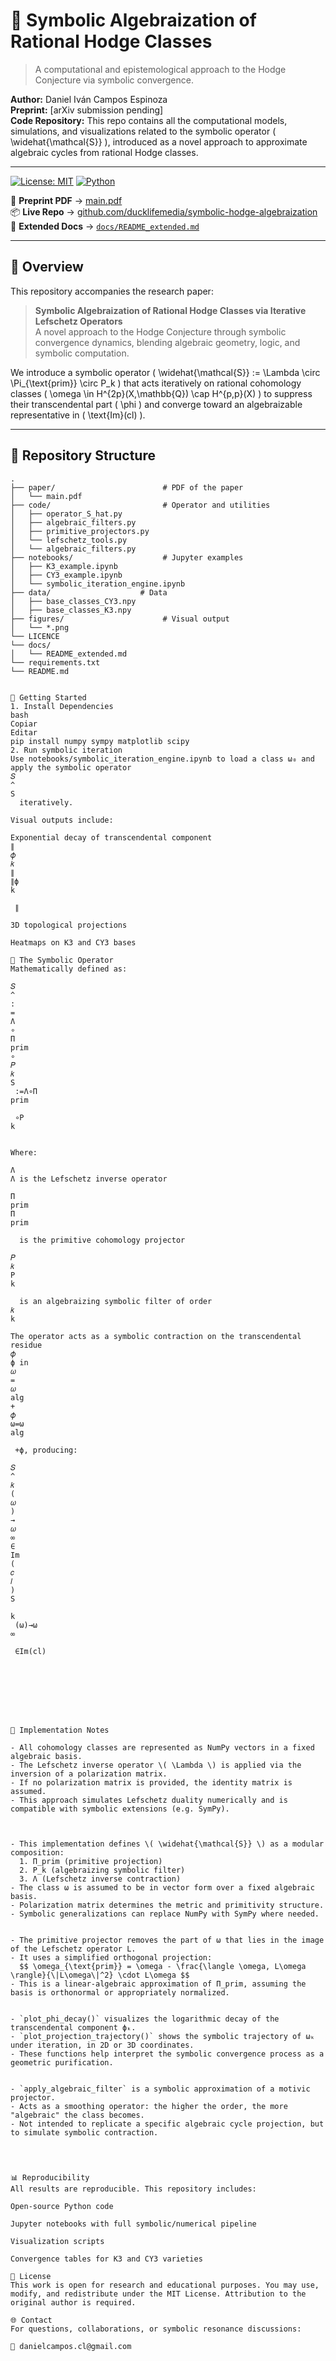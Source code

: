 # 🧬 Symbolic Algebraization of Rational Hodge Classes
> A computational and epistemological approach to the Hodge Conjecture via symbolic convergence.


**Author:** Daniel Iván Campos Espinoza  
**Preprint:** [arXiv submission pending]  
**Code Repository:** This repo contains all the computational models, simulations, and visualizations related to the symbolic operator \( \widehat{\mathcal{S}} \), introduced as a novel approach to approximate algebraic cycles from rational Hodge classes.

---

[![License: MIT](https://img.shields.io/badge/license-MIT-green.svg)](LICENSE)
[![Python](https://img.shields.io/badge/python-3.9+-blue.svg)](#)

📄 **Preprint PDF** → [main.pdf](./paper/main.pdf)  
📦 **Live Repo** → [github.com/ducklifemedia/symbolic-hodge-algebraization](https://github.com/ducklifemedia/symbolic-hodge-algebraization)  
🧠 **Extended Docs** → [`docs/README_extended.md`](./docs/README_extended.md)

---



## 🧠 Overview

This repository accompanies the research paper:

> **Symbolic Algebraization of Rational Hodge Classes via Iterative Lefschetz Operators**  
> A novel approach to the Hodge Conjecture through symbolic convergence dynamics, blending algebraic geometry, logic, and symbolic computation.

We introduce a symbolic operator \( \widehat{\mathcal{S}} := \Lambda \circ \Pi_{\text{prim}} \circ P_k \) that acts iteratively on rational cohomology classes \( \omega \in H^{2p}(X,\mathbb{Q}) \cap H^{p,p}(X) \) to suppress their transcendental part \( \phi \) and converge toward an algebraizable representative in \( \text{Im}(cl) \).

---

## 📂 Repository Structure

```text
.
├── paper/                        # PDF of the paper
│   └── main.pdf
├── code/                         # Operator and utilities
│   ├── operator_S_hat.py
│   ├── algebraic_filters.py
│   ├── primitive_projectors.py
│   └── lefschetz_tools.py
│   └── algebraic_filters.py
├── notebooks/                    # Jupyter examples
│   ├── K3_example.ipynb
│   ├── CY3_example.ipynb
│   └── symbolic_iteration_engine.ipynb
├── data/                    # Data
│   ├── base_classes_CY3.npy
│   ├── base_classes_K3.npy
├── figures/                      # Visual output
│   └── *.png
└── LICENCE
└── docs/
│   └── README_extended.md
└── requirements.txt
└── README.md


🚀 Getting Started
1. Install Dependencies
bash
Copiar
Editar
pip install numpy sympy matplotlib scipy
2. Run symbolic iteration
Use notebooks/symbolic_iteration_engine.ipynb to load a class ω₀ and apply the symbolic operator 
𝑆
^
S
  iteratively.

Visual outputs include:

Exponential decay of transcendental component 
∥
𝜙
𝑘
∥
∥ϕ 
k
​
 ∥

3D topological projections

Heatmaps on K3 and CY3 bases

🔬 The Symbolic Operator
Mathematically defined as:

𝑆
^
:
=
Λ
∘
Π
prim
∘
𝑃
𝑘
S
 :=Λ∘Π 
prim
​
 ∘P 
k
​
 
Where:

Λ
Λ is the Lefschetz inverse operator

Π
prim
Π 
prim
​
  is the primitive cohomology projector

𝑃
𝑘
P 
k
​
  is an algebraizing symbolic filter of order 
𝑘
k

The operator acts as a symbolic contraction on the transcendental residue 
𝜙
ϕ in 
𝜔
=
𝜔
alg
+
𝜙
ω=ω 
alg
​
 +ϕ, producing:

𝑆
^
𝑘
(
𝜔
)
→
𝜔
∞
∈
Im
(
𝑐
𝑙
)
S
  
k
 (ω)→ω 
∞
​
 ∈Im(cl)








🔬 Implementation Notes

- All cohomology classes are represented as NumPy vectors in a fixed algebraic basis.
- The Lefschetz inverse operator \( \Lambda \) is applied via the inversion of a polarization matrix.
- If no polarization matrix is provided, the identity matrix is assumed.
- This approach simulates Lefschetz duality numerically and is compatible with symbolic extensions (e.g. SymPy).



- This implementation defines \( \widehat{\mathcal{S}} \) as a modular composition:
  1. Π_prim (primitive projection)
  2. P_k (algebraizing symbolic filter)
  3. Λ (Lefschetz inverse contraction)
- The class ω is assumed to be in vector form over a fixed algebraic basis.
- Polarization matrix determines the metric and primitivity structure.
- Symbolic generalizations can replace NumPy with SymPy where needed.


- The primitive projector removes the part of ω that lies in the image of the Lefschetz operator L.
- It uses a simplified orthogonal projection:
  $$ \omega_{\text{prim}} = \omega - \frac{\langle \omega, L\omega \rangle}{\|L\omega\|^2} \cdot L\omega $$
- This is a linear-algebraic approximation of Π_prim, assuming the basis is orthonormal or appropriately normalized.


- `plot_phi_decay()` visualizes the logarithmic decay of the transcendental component ϕₖ.
- `plot_projection_trajectory()` shows the symbolic trajectory of ωₖ under iteration, in 2D or 3D coordinates.
- These functions help interpret the symbolic convergence process as a geometric purification.


- `apply_algebraic_filter` is a symbolic approximation of a motivic projector.
- Acts as a smoothing operator: the higher the order, the more "algebraic" the class becomes.
- Not intended to replicate a specific algebraic cycle projection, but to simulate symbolic contraction.




📊 Reproducibility
All results are reproducible. This repository includes:

Open-source Python code

Jupyter notebooks with full symbolic/numerical pipeline

Visualization scripts

Convergence tables for K3 and CY3 varieties

📘 License
This work is open for research and educational purposes. You may use, modify, and redistribute under the MIT License. Attribution to the original author is required.

🌐 Contact
For questions, collaborations, or symbolic resonance discussions:

📧 danielcampos.cl@gmail.com